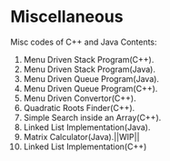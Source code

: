 # Miscellaneous
Misc codes of C++ and Java
 Contents:
 1. Menu Driven Stack Program(C++).
 2. Menu Driven Stack Program(Java).
 3. Menu Driven Queue Program(Java).
 4. Menu Driven Queue Program(C++).
 5. Menu Driven Convertor(C++).
 6. Quadratic Roots Finder(C++).
 7. Simple Search inside an Array(C++).
 8. Linked List Implementation(Java).
 9. Matrix Calculator(Java).||WIP||
10. Linked List Implementation(C++)
